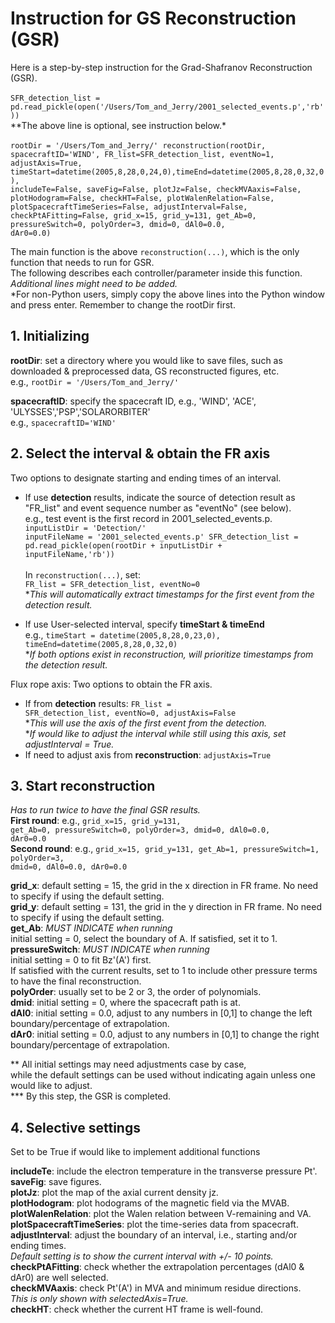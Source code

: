# Instruction for GS Reconstruction (GSR)
Here is a step-by-step instruction for the Grad-Shafranov Reconstruction (GSR).<br><br> 
<code>SFR_detection_list = pd.read_pickle(open('/Users/Tom_and_Jerry/2001_selected_events.p','rb'))</code><br>
**The above line is optional, see instruction below.*<br><br>
<code>rootDir = '/Users/Tom_and_Jerry/' 
reconstruction(rootDir, spacecraftID='WIND',
FR_list=SFR_detection_list, eventNo=1, adjustAxis=True,
timeStart=datetime(2005,8,28,0,24,0),timeEnd=datetime(2005,8,28,0,32,0),
includeTe=False, saveFig=False, plotJz=False,
checkMVAaxis=False, plotHodogram=False, checkHT=False, plotWalenRelation=False, plotSpacecraftTimeSeries=False,
adjustInterval=False, checkPtAFitting=False,
grid_x=15, grid_y=131, get_Ab=0, pressureSwitch=0, polyOrder=3, dmid=0, dAl0=0.0, dAr0=0.0)</code><br> 

The main function is the above <code>reconstruction(...)</code>, which is the only function that needs to run for GSR.    
The following describes each controller/parameter inside this function.    
*Additional lines might need to be added.*   
*For non-Python users, simply copy the above lines into the Python window and press enter. Remember to change the rootDir first.

## 1. Initializing
<p><strong>rootDir</strong>: set a directory where you would like to save files, such as downloaded & preprocessed data, GS reconstructed figures, etc.<br>
e.g., <code>rootDir = '/Users/Tom_and_Jerry/'</code> </p>
<p><strong>spacecraftID</strong>: specify the spacecraft ID, e.g., 'WIND', 'ACE', 'ULYSSES','PSP','SOLARORBITER'<br> 
e.g., <code>spacecraftID='WIND'</code></p>

## 2. Select the interval & obtain the FR axis
Two options to designate starting and ending times of an interval. <br>
- If use <strong>detection</strong> results, indicate the source of detection result as "FR_list" and event sequence number as "eventNo" (see below). <br>
e.g., test event is the first record in 2001_selected_events.p. <br>
<code>inputListDir = 'Detection/'
inputFileName = '2001_selected_events.p'
SFR_detection_list = pd.read_pickle(open(rootDir + inputListDir + inputFileName,'rb'))</code><br><br>
In <code>reconstruction(...)</code>, set:<br>
<code>FR_list = SFR_detection_list, eventNo=0 </code><br>
**This will automatically extract timestamps for the first event from the detection result.*

- If use User-selected interval, specify <strong>timeStart & timeEnd</strong><br>
e.g., <code>timeStart = datetime(2005,8,28,0,23,0), timeEnd=datetime(2005,8,28,0,32,0)</code><br>
**If both options exist in reconstruction, will prioritize timestamps from the detection result.*

Flux rope axis: Two options to obtain the FR axis. <br>
- If from <strong>detection</strong> results: 
  <code>FR_list = SFR_detection_list, eventNo=0, adjustAxis=False </code><br>
  **This will use the axis of the first event from the detection.* <br>
  **If would like to adjust the interval while still using this axis, set adjustInterval = True.* <br>
- If need to adjust axis from <strong>reconstruction</strong>:
  <code>adjustAxis=True </code><br>

## 3. Start reconstruction
*Has to run twice to have the final GSR results.*<br>
**First round**: e.g., <code>grid_x=15, grid_y=131, get_Ab=0, pressureSwitch=0, polyOrder=3, dmid=0, dAl0=0.0, dAr0=0.0</code><br>
**Second round**: e.g., <code>grid_x=15, grid_y=131, get_Ab=1, pressureSwitch=1, polyOrder=3, dmid=0, dAl0=0.0, dAr0=0.0</code><br>

<strong>grid_x</strong>: default setting = 15, the grid in the x direction in FR frame. No need to specify if using the default setting.<br>
<strong>grid_y</strong>: default setting = 131, the grid in the y direction in FR frame. No need to specify if using the default setting.<br>
<strong>get_Ab</strong>: *MUST INDICATE when running*<br>
initial setting = 0, select the boundary of A. If satisfied, set it to 1.<br>
<strong>pressureSwitch</strong>: *MUST INDICATE when running*<br>
initial setting = 0 to fit Bz'(A') first. <br>
If satisfied with the current results, set to 1 to include other pressure terms to have the final reconstruction. <br>
<strong>polyOrder</strong>: usually set to be 2 or 3, the order of polynomials.<br>
<strong>dmid</strong>: initial setting = 0, where the spacecraft path is at. <br>
<strong>dAl0</strong>: initial setting = 0.0, adjust to any numbers in [0,1] to change the left boundary/percentage of extrapolation.<br>
<strong>dAr0</strong>: initial setting = 0.0, adjust to any numbers in [0,1] to change the right boundary/percentage of extrapolation.<br>

** All initial settings may need adjustments case by case,    
while the default settings can be used without indicating again unless one would like to adjust. <br>
*** By this step, the GSR is completed.<br>

## 4. Selective settings
Set to be True if would like to implement additional functions<br>

<strong>includeTe</strong>: include the electron temperature in the transverse pressure Pt'.<br>
<strong>saveFig</strong>: save figures.<br>
<strong>plotJz</strong>: plot the map of the axial current density jz.<br>
<strong>plotHodogram</strong>: plot hodograms of the magnetic field via the MVAB.<br>
<strong>plotWalenRelation</strong>: plot the Walen relation between V-remaining and VA.<br>
<strong>plotSpacecraftTimeSeries</strong>: plot the time-series data from spacecraft.<br>
<strong>adjustInterval</strong>: adjust the boundary of an interval, i.e., starting and/or ending times.<br>
*Default setting is to show the current interval with +/- 10 points.*<br>
<strong>checkPtAFitting</strong>: check whether the extrapolation percentages (dAl0 & dAr0) are well selected.<br>
<strong>checkMVAaxis</strong>: check Pt'(A') in MVA and minimum residue directions.<br>
*This is only shown with selectedAxis=True.*<br>
<strong>checkHT</strong>: check whether the current HT frame is well-found.<br>
